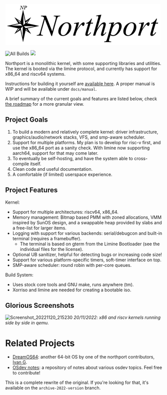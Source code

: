 ![Huge stylish northport banner](docs/images/banner.png)

![All Builds](https://github.com/DeanoBurrito/northport/actions/workflows/build-tests.yml/badge.svg) ![](https://tokei.rs/b1/github/DeanoBurrito/northport?category=code)

Northport is a monolithic kernel, with some supporting libraries and utilities. The kernel is booted via the limine protocol, and currently has support for x86_64 and riscv64 systems.

Instructions for building it yourself are [available here](docs/Building.md). A proper manual is WIP and will be available under `docs/manual`.

A brief summary of the current goals and features are listed below, check [the roadmap](docs/Roadmap.md) for a more granular view.


## Project Goals
1) To build a modern and relatively complete kernel: driver infrastructure, graphics/audio/network stacks, VFS, and smp-aware scheduler.
2) Support for multiple platforms. My plan is to develop for risc-v first, and use the x86_64 port as a sanity check. With limine now supporting aarch64, support for that may come later.
3) To eventually be self-hosting, and have the system able to cross-compile itself.
4) Clean code and useful documentation.
5) A comfortable (if limited) userspace experience.

## Project Features
Kernel:
- Support for multiple architectures: riscv64, x86_64.
- Memory management: Bitmap based PMM with zoned allocations, VMM inspired by SunOS design, and a swappable heap provided by slabs and a free-list for larger items.
- Logging with support for various backends: serial/debugcon and built-in terminal (requires a framebuffer).
    - The terminal is based on gterm from the Limine Bootloader (see the individual files for the license).
- Optional UB sanitizer, helpful for detecting bugs or increasing code size!
- Support for various platform-specific timers, soft-timer interface on top.
- SMP-aware scheduler: round robin with per-core queues.

Build System:
- Uses stock core tools and GNU make, runs anywhere (tm).
- Xorriso and limine are needed for creating a bootable iso.

## Glorious Screenshots
![Screenshot_20221120_215230](https://user-images.githubusercontent.com/12033165/202898511-7e10e72c-6cfa-4f30-b7a5-3173dac36199.png)
*20/11/2022: x86 and riscv kernels running side by side in qemu.*

# Related Projects
- [DreamOS64](https://github.com/dreamos82/Dreamos64): another 64-bit OS by one of the northport contributors, [Ivan G](https://github.com/dreamos82). 
- [OSdev notes](https://github.com/dreamos82/Osdev-Notes): a repository of notes about various osdev topics. Feel free to contribute!

This is a complete rewrite of the original. If you're looking for that, it's available on the `archive-2022-version` branch.
